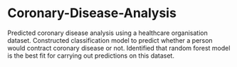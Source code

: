 # Coronary-Disease-Analysis
Predicted coronary disease analysis using a healthcare organisation dataset. Constructed classification model to predict whether a person would contract coronary disease or not. Identified that random forest model is the best fit for carrying out predictions on this dataset. 
